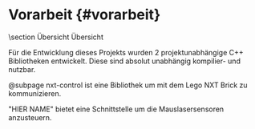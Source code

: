 Vorarbeit {#vorarbeit}
===

\section Übersicht Übersicht

Für die Entwicklung dieses Projekts wurden 2 projektunabhängige C++
Bibliotheken entwickelt. Diese sind absolut unabhängig kompilier- und
nutzbar.

@subpage nxt-control ist eine Bibliothek um mit dem Lego NXT Brick zu
kommunizieren.

"HIER NAME" bietet eine Schnittstelle um die Mauslasersensoren
anzusteuern.
